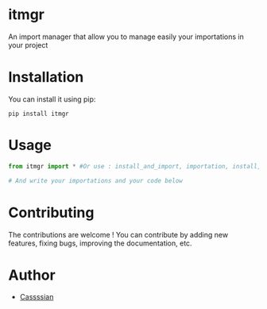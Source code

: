 # itmgr
An import manager that allow you to manage easily your importations in your project

 # Installation
 You can install it using pip:
 ```
 pip install itmgr
 ```

# Usage
```python
from itmgr import * #Or use : install_and_import, importation, install, uninstall, remove_module

# And write your importations and your code below
```

# Contributing
The contributions are welcome ! You can contribute by adding new features, fixing bugs, improving the documentation, etc.

# Author
- [Cassssian](https://github.com/Cassssian)